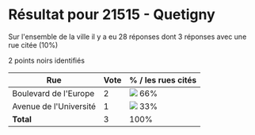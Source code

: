 # Résultat pour 21515 - Quetigny

Sur l'ensemble de la ville il y a eu 28 réponses dont 3 réponses avec une rue citée (10%)

2 points noirs identifiés

| Rue | Vote | % / les rues cités|
|-----|------|-------------------|
| Boulevard de l'Europe | 2 | <img src="../../img/bar_66.gif" />&nbsp;66%|
| Avenue de l'Université | 1 | <img src="../../img/bar_33.gif" />&nbsp;33%|
| **Total** | 3 | 100%|
